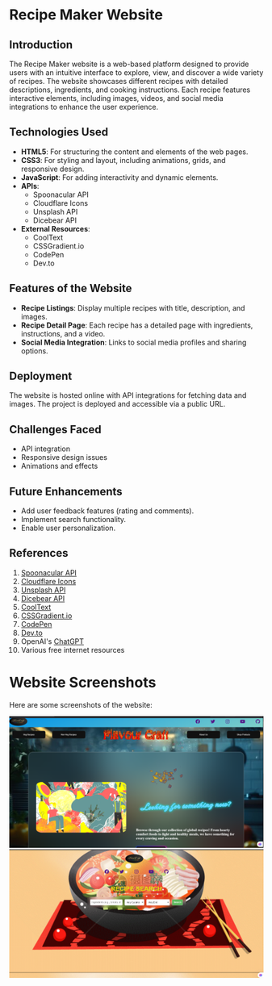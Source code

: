 # Recipe Maker Website

## Introduction
The Recipe Maker website is a web-based platform designed to provide users with an intuitive interface to explore, view, and discover a wide variety of recipes. The website showcases different recipes with detailed descriptions, ingredients, and cooking instructions. Each recipe features interactive elements, including images, videos, and social media integrations to enhance the user experience.

## Technologies Used
- **HTML5**: For structuring the content and elements of the web pages.
- **CSS3**: For styling and layout, including animations, grids, and responsive design.
- **JavaScript**: For adding interactivity and dynamic elements.
- **APIs**:
  - Spoonacular API
  - Cloudflare Icons
  - Unsplash API
  - Dicebear API
- **External Resources**:
  - CoolText
  - CSSGradient.io
  - CodePen
  - Dev.to

## Features of the Website
- **Recipe Listings**: Display multiple recipes with title, description, and images.
- **Recipe Detail Page**: Each recipe has a detailed page with ingredients, instructions, and a video.
- **Social Media Integration**: Links to social media profiles and sharing options.

## Deployment
The website is hosted online with API integrations for fetching data and images. The project is deployed and accessible via a public URL.

## Challenges Faced
- API integration
- Responsive design issues
- Animations and effects

## Future Enhancements
- Add user feedback features (rating and comments).
- Implement search functionality.
- Enable user personalization.

## References
1. [Spoonacular API](https://spoonacular.com/)
2. [Cloudflare Icons](https://cdnjs.cloudflare.com/)
3. [Unsplash API](https://unsplash.com/)
4. [Dicebear API](https://www.dicebear.com/)
5. [CoolText](https://cooltext.com/)
6. [CSSGradient.io](https://cssgradient.io/)
7. [CodePen](https://codepen.io/)
8. [Dev.to](https://dev.to/)
9. OpenAI's [ChatGPT](https://chat.openai.com/)
10. Various free internet resources

# Website Screenshots

Here are some screenshots of the website:

![Home Page](1_Web_page_Screenshots/Home_page.png)
![Recipe Page](1_Web_page_Screenshots/Recipe_finder.png)
